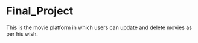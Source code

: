 # Final_Project
This is the movie platform in which users can update and delete movies as per his wish.
